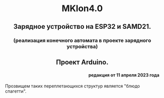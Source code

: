 
 
# <p align="center"> MKlon4.0
## <p align="center">Зарядное устройство на ESP32 и SAMD21.
### <p align="center">(реализация конечного автомата в проекте зарядного устройства)
## <p align="center">Проект Arduino.
#### <p align="right">редакция от 11 апреля 2023 года




Прозвищем таких переплетающихся структур является "блюдо спагетти". 